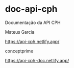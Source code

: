 # doc-api-cph
Documentação da API CPH

Mateus Garcia

https://api-cph.netlify.app/

conceptprime

https://api-cph-doc.netlify.app/
